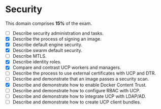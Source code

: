 # Security

This domain comprises **15%** of the exam.

- [ ] Describe security administration and tasks.
- [x] Describe the process of signing an image.
- [x] Describe default engine security.
- [x] Describe swarm default security.
- [ ] Describe MTLS.
- [x] Describe identity roles.
- [x] Compare and contrast UCP workers and managers.
- [ ] Describe the process to use external certificates with UCP and DTR.
- [ ] Describe and demonstrate that an image passes a security scan.
- [x] Describe and demonstrate how to enable Docker Content Trust.
- [ ] Describe and demonstrate how to configure RBAC with UCP.
- [ ] Describe and demonstrate how to integrate UCP with LDAP/AD.
- [ ] Describe and demonstrate how to create UCP client bundles.